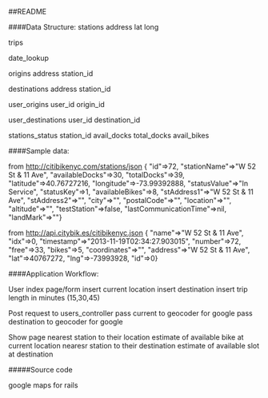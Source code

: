 ##README


####Data Structure:
stations
  address
  lat
  long

trips

date_lookup

origins
  address
  station_id

destinations
  address
  station_id

user_origins
  user_id
  origin_id

user_destinations
  user_id
  destination_id

stations_status
  station_id
  avail_docks
  total_docks
  avail_bikes


####Sample data:
  
  from http://citibikenyc.com/stations/json
  { "id"=>72, 
    "stationName"=>"W 52 St & 11 Ave", 
    "availableDocks"=>30, 
    "totalDocks"=>39, 
    "latitude"=>40.76727216, 
    "longitude"=>-73.99392888, 
    "statusValue"=>"In Service", 
    "statusKey"=>1, 
    "availableBikes"=>8, 
    "stAddress1"=>"W 52 St & 11 Ave", 
    "stAddress2"=>"", 
    "city"=>"", 
    "postalCode"=>"", 
    "location"=>"", 
    "altitude"=>"", 
    "testStation"=>false, 
    "lastCommunicationTime"=>nil, 
    "landMark"=>""} 

  from http://api.citybik.es/citibikenyc.json
  { "name"=>"W 52 St & 11 Ave",
    "idx"=>0,
    "timestamp"=>"2013-11-19T02:34:27.903015",
    "number"=>72,
    "free"=>33,
    "bikes"=>5,
    "coordinates"=>"",
    "address"=>"W 52 St & 11 Ave",
    "lat"=>40767272,
    "lng"=>-73993928,
    "id"=>0}



####Application Workflow:

User index page/form
  insert current location
  insert destination
  insert trip length in minutes (15,30,45)

Post request to users_controller
  pass current to geocoder for google
  pass destination to geocoder for google 

Show page
  nearest station to their location
  estimate of available bike at current location
  nearesr station to their destination
  estimate of available slot at destination


#####Source code 

google maps for rails

